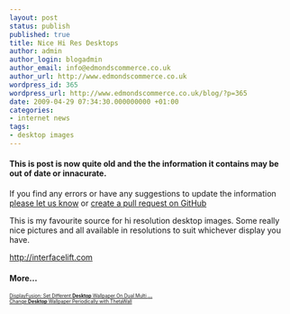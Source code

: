 ```yaml
---
layout: post
status: publish
published: true
title: Nice Hi Res Desktops
author: admin
author_login: blogadmin
author_email: info@edmondscommerce.co.uk
author_url: http://www.edmondscommerce.co.uk
wordpress_id: 365
wordpress_url: http://www.edmondscommerce.co.uk/blog/?p=365
date: 2009-04-29 07:34:30.000000000 +01:00
categories:
- internet news
tags:
- desktop images
---
```

<div class="oldpost"><h4>This is post is now quite old and the the information it contains may be out of date or innacurate.</h4>
<p>
If you find any errors or have any suggestions to update the information <a href="http://edmondscommerce.github.io/contact-us/index.html">please let us know</a>
or <a href="https://github.com/edmondscommerce/edmondscommerce.github.io">create a pull request on GitHub</a>
</p>
</div>
This is my favourite source for hi resolution desktop images. Some really nice pictures and all available in resolutions to suit whichever display you have.

<a href="http://interfacelift.com/wallpaper_beta/downloads/date/any/?promo=disabled">http://interfacelift.com</a><h4>More...</h4>
			<div style="font-size: .6em;"><a href="http://www.technixupdate.com/displayfusion-set-different-desktop-wallpaper-on-dual-multi-monitor-or-extended-monitor/" rel="nofollow">DisplayFusion: Set Different <b>Desktop</b> Wallpaper On Dual Multi <b>...</b></a><br><a href="http://www.whoismadhur.com/2009/04/19/change-desktop-wallpaper-periodically-with-thetawall/" rel="nofollow">Change <b>Desktop</b> Wallpaper Periodically with ThetaWall</a><br></div>
